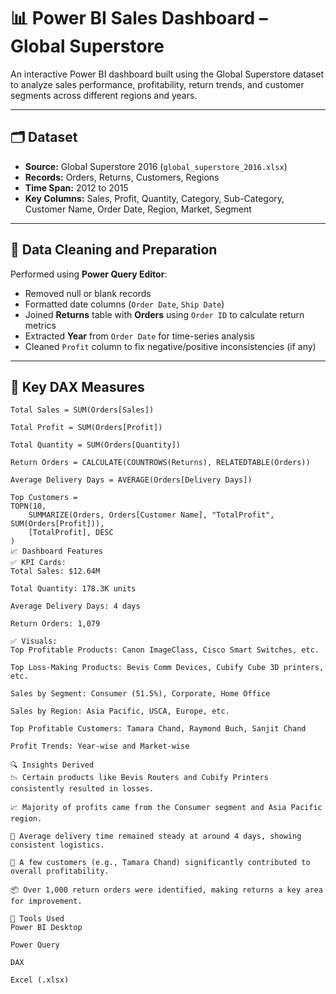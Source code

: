# 📊 Power BI Sales Dashboard – Global Superstore

An interactive Power BI dashboard built using the Global Superstore dataset to analyze sales performance, profitability, return trends, and customer segments across different regions and years.

---

## 🗂️ Dataset

- **Source:** Global Superstore 2016 (`global_superstore_2016.xlsx`)
- **Records:** Orders, Returns, Customers, Regions
- **Time Span:** 2012 to 2015
- **Key Columns:** Sales, Profit, Quantity, Category, Sub-Category, Customer Name, Order Date, Region, Market, Segment

---

## 🧹 Data Cleaning and Preparation

Performed using **Power Query Editor**:
- Removed null or blank records
- Formatted date columns (`Order Date`, `Ship Date`)
- Joined **Returns** table with **Orders** using `Order ID` to calculate return metrics
- Extracted **Year** from `Order Date` for time-series analysis
- Cleaned `Profit` column to fix negative/positive inconsistencies (if any)

---

## 🧠 Key DAX Measures

```DAX
Total Sales = SUM(Orders[Sales])

Total Profit = SUM(Orders[Profit])

Total Quantity = SUM(Orders[Quantity])

Return Orders = CALCULATE(COUNTROWS(Returns), RELATEDTABLE(Orders))

Average Delivery Days = AVERAGE(Orders[Delivery Days])

Top Customers = 
TOPN(10, 
    SUMMARIZE(Orders, Orders[Customer Name], "TotalProfit", SUM(Orders[Profit])),
    [TotalProfit], DESC
)
📈 Dashboard Features
✅ KPI Cards:
Total Sales: $12.64M

Total Quantity: 178.3K units

Average Delivery Days: 4 days

Return Orders: 1,079

✅ Visuals:
Top Profitable Products: Canon ImageClass, Cisco Smart Switches, etc.

Top Loss-Making Products: Bevis Comm Devices, Cubify Cube 3D printers, etc.

Sales by Segment: Consumer (51.5%), Corporate, Home Office

Sales by Region: Asia Pacific, USCA, Europe, etc.

Top Profitable Customers: Tamara Chand, Raymond Buch, Sanjit Chand

Profit Trends: Year-wise and Market-wise

🔍 Insights Derived
📉 Certain products like Bevis Routers and Cubify Printers consistently resulted in losses.

📈 Majority of profits came from the Consumer segment and Asia Pacific region.

🚚 Average delivery time remained steady at around 4 days, showing consistent logistics.

💸 A few customers (e.g., Tamara Chand) significantly contributed to overall profitability.

📦 Over 1,000 return orders were identified, making returns a key area for improvement.

🧰 Tools Used
Power BI Desktop

Power Query

DAX

Excel (.xlsx)

